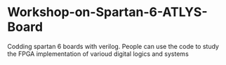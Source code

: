 # Workshop-on-Spartan-6-ATLYS-Board
Codding spartan 6 boards with verilog.
People can use the code to study the FPGA implementation of varioud digital logics and systems
